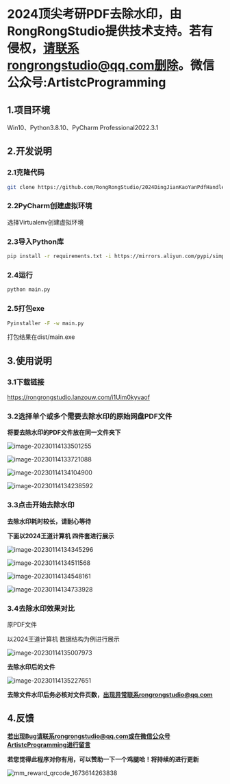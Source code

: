 # 2024顶尖考研PDF去除水印，由RongRongStudio提供技术支持。若有侵权，请联系rongrongstudio@qq.com删除。微信公众号:ArtistcProgramming

## 1.项目环境

Win10、Python3.8.10、PyCharm Professional2022.3.1

## 2.开发说明

### 2.1克隆代码

```bash
git clone https://github.com/RongRongStudio/2024DingJianKaoYanPdfHandler.git
```

### 2.2PyCharm创建虚拟环境

选择Virtualenv创建虚拟环境

### 2.3导入Python库

```bash
pip install -r requirements.txt -i https://mirrors.aliyun.com/pypi/simple/
```

### 2.4运行

```bash
python main.py
```

### 2.5打包exe

```bash
Pyinstaller -F -w main.py
```

打包结果在dist/main.exe

## 3.使用说明

### 3.1下载链接

https://rongrongstudio.lanzouw.com/i1Uim0kyvaof

### 3.2选择单个或多个需要去除水印的原始网盘PDF文件

**将要去除水印的PDF文件放在同一文件夹下**

![image-20230114133501255](README.assets/image-20230114133501255.png)

![image-20230114133721088](README.assets/image-20230114133721088.png)

![image-20230114134104900](README.assets/image-20230114134104900.png)

![image-20230114134238592](README.assets/image-20230114134238592.png)

### 3.3点击开始去除水印

**去除水印耗时较长，请耐心等待**

**下面以2024王道计算机 四件套进行展示**

![image-20230114134345296](README.assets/image-20230114134345296.png)

![image-20230114134511568](README.assets/image-20230114134511568.png)

![image-20230114134548161](README.assets/image-20230114134548161.png)

![image-20230114134733928](README.assets/image-20230114134733928.png)

### 3.4去除水印效果对比

原PDF文件

以2024王道计算机 数据结构为例进行展示

![image-20230114135007973](README.assets/image-20230114135007973.png)

**去除水印后的文件**

![image-20230114135227651](README.assets/image-20230114135227651.png)

**去除文件水印后务必核对文件页数，出现异常联系rongrongstudio@qq.com**

## 4.反馈

**若出现Bug请联系rongrongstudio@qq.com或在微信公众号ArtistcProgramming进行留言**

**若您觉得此程序对你有用，可以赞助一下一个鸡腿哈！将持续的进行更新**

![mm_reward_qrcode_1673614263838](README.assets/mm_reward_qrcode_1673614263838.png)

​      